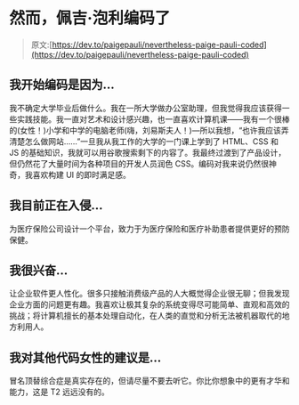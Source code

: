 # 然而，佩吉·泡利编码了

> 原文:[https://dev.to/paigepauli/nevertheless-paige-pauli-coded](https://dev.to/paigepauli/nevertheless-paige-pauli-coded)

## [](#i-began-coding-because)我开始编码是因为...

我不确定大学毕业后做什么。我在一所大学做办公室助理，但我觉得我应该获得一些实践技能。我一直对艺术和设计感兴趣，也一直喜欢计算机课——我有一个很棒的(女性！)小学和中学的电脑老师(嗨，刘易斯夫人！)—所以我想，“也许我应该弄清楚怎么做网站……”一旦我从我工作的大学的一门课上学到了 HTML、CSS 和 JS 的基础知识，我就可以用谷歌搜索剩下的内容了。我最终过渡到了产品设计，但仍然花了大量时间为各种项目的开发人员润色 CSS。编码对我来说仍然很神奇，我喜欢构建 UI 的即时满足感。

## [](#im-currently-hacking-on)我目前正在入侵...

为医疗保险公司设计一个平台，致力于为医疗保险和医疗补助患者提供更好的预防保健。

## [](#im-excited-about)我很兴奋...

让企业软件更人性化。很多只接触消费级产品的人大概觉得企业很无聊；但我发现企业方面的问题更有趣。我喜欢让极其复杂的系统变得尽可能简单、直观和高效的挑战；将计算机擅长的基本处理自动化，在人类的直觉和分析无法被机器取代的地方利用人。

## [](#my-advice-for-other-women-who-code-is)我对其他代码女性的建议是...

冒名顶替综合症是真实存在的，但请尽量不要去听它。你比你想象中的更有才华和能力，这是 T2 远远没有的。